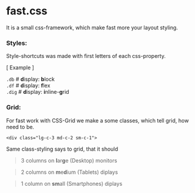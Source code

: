 # fast.css

It is a small css-framework, which make fast more your layout styling.

### Styles: 

Style-shortcuts was made with first letters of each css-property. <br>

[ Example ] <br>

`.db` # **d**isplay: **b**lock
<br>
`.df` # **d**isplay: **f**lex
<br>
`.dig` # **d**isplay: **i**nline-**g**rid


### Grid:

For fast work with CSS-Grid we make a some classes, which tell grid, how need to be.


    <div class="lg-c-3 md-c-2 sm-c-1">
Same class-styling says to grid, that it should

   > 3 columns on **l**ar**g**e (Desktop) monitors 

   > 2 columns on **m**e**d**ium (Tablets) diplays

   > 1 column on **sm**all (Smartphones) diplays



